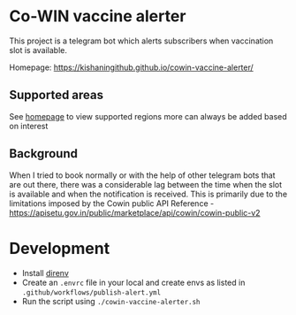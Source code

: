 # Co-WIN vaccine alerter
This project is a telegram bot which alerts subscribers when vaccination slot is available.

Homepage: https://kishaningithub.github.io/cowin-vaccine-alerter/

## Supported areas
See [homepage](https://kishaningithub.github.io/cowin-vaccine-alerter/) to view supported regions more can 
always be added based on interest

## Background
When I tried to book normally or with the help of other telegram bots that are out there, there was a considerable lag between the time
when the slot is available and when the notification is received. This is primarily due to the limitations imposed by the Cowin public API
Reference - https://apisetu.gov.in/public/marketplace/api/cowin/cowin-public-v2

# Development
* Install [direnv](https://direnv.net/)
* Create an `.envrc` file in your local and create envs as listed in `.github/workflows/publish-alert.yml`
* Run the script using `./cowin-vaccine-alerter.sh`

